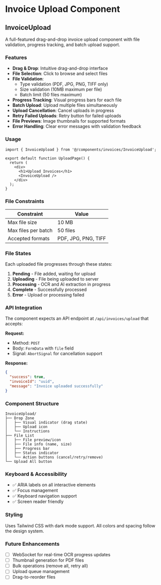 # Invoice Upload Component

## InvoiceUpload

A full-featured drag-and-drop invoice upload component with file validation, progress tracking, and batch upload support.

### Features

- **Drag & Drop**: Intuitive drag-and-drop interface
- **File Selection**: Click to browse and select files
- **File Validation**:
  - Type validation (PDF, JPG, PNG, TIFF only)
  - Size validation (10MB maximum per file)
  - Batch limit (50 files maximum)
- **Progress Tracking**: Visual progress bars for each file
- **Batch Upload**: Upload multiple files simultaneously
- **Upload Cancellation**: Cancel uploads in progress
- **Retry Failed Uploads**: Retry button for failed uploads
- **File Previews**: Image thumbnails for supported formats
- **Error Handling**: Clear error messages with validation feedback

### Usage

```tsx
import { InvoiceUpload } from '@/components/invoices/InvoiceUpload';

export default function UploadPage() {
  return (
    <div>
      <h1>Upload Invoices</h1>
      <InvoiceUpload />
    </div>
  );
}
```

### File Constraints

| Constraint | Value |
|------------|-------|
| Max file size | 10 MB |
| Max files per batch | 50 files |
| Accepted formats | PDF, JPG, PNG, TIFF |

### File States

Each uploaded file progresses through these states:

1. **Pending** - File added, waiting for upload
2. **Uploading** - File being uploaded to server
3. **Processing** - OCR and AI extraction in progress
4. **Complete** - Successfully processed
5. **Error** - Upload or processing failed

### API Integration

The component expects an API endpoint at `/api/invoices/upload` that accepts:

**Request:**
- Method: `POST`
- Body: `FormData` with `file` field
- Signal: `AbortSignal` for cancellation support

**Response:**
```json
{
  "success": true,
  "invoiceId": "uuid",
  "message": "Invoice uploaded successfully"
}
```

### Component Structure

```
InvoiceUpload/
├── Drop Zone
│   ├── Visual indicator (drag state)
│   ├── Upload icon
│   └── Instructions
├── File List
│   ├── File preview/icon
│   ├── File info (name, size)
│   ├── Progress bar
│   ├── Status indicator
│   └── Action buttons (cancel/retry/remove)
└── Upload All button
```

### Keyboard & Accessibility

- ✅ ARIA labels on all interactive elements
- ✅ Focus management
- ✅ Keyboard navigation support
- ✅ Screen reader friendly

### Styling

Uses Tailwind CSS with dark mode support. All colors and spacing follow the design system.

### Future Enhancements

- [ ] WebSocket for real-time OCR progress updates
- [ ] Thumbnail generation for PDF files
- [ ] Bulk operations (remove all, retry all)
- [ ] Upload queue management
- [ ] Drag-to-reorder files
